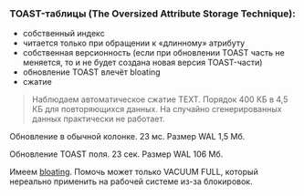 ### TOAST-таблицы (The Oversized Attribute Storage Technique):
* собственный индекс
* читается только при обращении к «длинному» атрибуту
* собственная версионность (если при обновлении TOAST часть не меняется, то и не будет создана новая версия TOAST-части)
* обновление TOAST влечёт bloating
* сжатие

> Наблюдаем автоматическое сжатие TEXT. Порядок 400 КБ в 4,5 КБ для повторяющихся данных. На случайно сгенерированных данных практически не работает.

Обновление в обычной колонке. 23 мс. Размер WAL 1,5 Мб.

Обновление TOAST поля. 23 сек. Размер WAL 106 Мб.

Имеем [bloating](https://github.com/AV-ghub/PostgreSQL/blob/main/004%20%D0%9E%D0%BF%D1%82%D0%B8%D0%BC%D0%B8%D0%B7%D0%B0%D1%86%D0%B8%D1%8F/%D0%9F%D1%80%D0%B0%D0%BA%D1%82%D0%B8%D0%BA%D0%B0%20%D0%BE%D0%BF%D1%82%D0%B8%D0%BC%D0%B8%D0%B7%D0%B0%D1%86%D0%B8%D0%B8/%D0%9D%D0%B0%D1%81%D1%82%D1%80%D0%BE%D0%B9%D0%BA%D0%B0%20%D1%84%D0%B0%D0%B9%D0%BB%D0%BE%D0%B2%D0%BE%D0%B9%20%D1%81%D0%B8%D1%81%D1%82%D0%B5%D0%BC%D1%8B/Resources/bloat.md). Помочь может только VACUUM FULL, который нереально применить на рабочей системе из-за блокировок.

